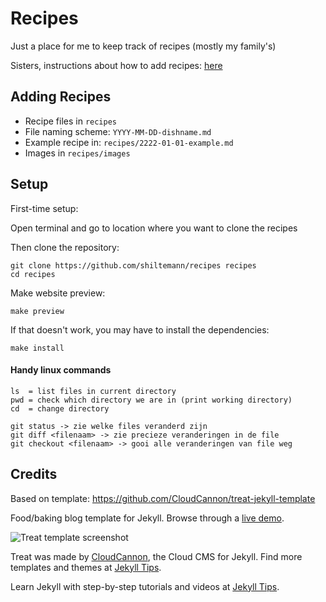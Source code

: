 # Recipes

Just a place for me to keep track of recipes (mostly my family's)

Sisters, instructions about how to add recipes: [here](INSTRUCTIONS.md)

## Adding Recipes

- Recipe files in `recipes`
- File naming scheme: `YYYY-MM-DD-dishname.md`
- Example recipe in: `recipes/2222-01-01-example.md`
- Images in `recipes/images`

## Setup

First-time setup:

Open terminal and go to location where you want to clone the recipes

Then clone the repository:

```
git clone https://github.com/shiltemann/recipes recipes
cd recipes
```

Make website preview:

```
make preview
```

If that doesn't work, you may have to install the dependencies:

```
make install
```

#### Handy linux commands

```
ls  = list files in current directory
pwd = check which directory we are in (print working directory)
cd  = change directory

git status -> zie welke files veranderd zijn
git diff <filenaam> -> zie precieze veranderingen in de file
git checkout <filenaam> -> gooi alle veranderingen van file weg
```


## Credits

Based on template: https://github.com/CloudCannon/treat-jekyll-template

Food/baking blog template for Jekyll. Browse through a [live demo](https://spring-bat.cloudvent.net/).

![Treat template screenshot](images/_screenshot.png)

Treat was made by [CloudCannon](http://cloudcannon.com/), the Cloud CMS for Jekyll.
Find more templates and themes at [Jekyll Tips](http://jekyll.tips/templates/).

Learn Jekyll with step-by-step tutorials and videos at [Jekyll Tips](http://jekyll.tips/).
